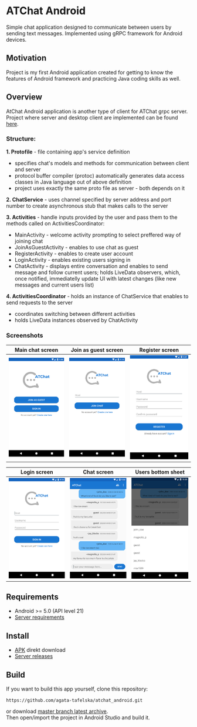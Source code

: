 # ATChat Android
Simple chat application designed to communicate between users by sending text messages. Implemented using gRPC framework for Android devices.

## Motivation
Project is my first Android application created for getting to know the features of Android framework and practicing Java coding skills as well.

## Overview
AtChat Android application is another type of client for ATChat grpc server. Project where server and desktop client are implemented can be found [here](https://github.com/agata-tafelska/chat-grpc).

### Structure:
**1. Protofile** - file containing app's service definition
* specifies chat's models and methods for communication between client and server
* protocol buffer compiler (protoc) automatically generates data access classes in Java language out of above definition
* project uses exactly the same proto file as server - both depends on it

**2. ChatService** - uses channel specified by server address and port number to create asynchronous stub that makes calls to the server

**3. Activities** - handle inputs provided by the user and pass them to the methods called on ActivitiesCoordinator:
* MainActivity - welcome activity prompting to select preffered way of joining chat
* JoinAsGuestActivity - enables to use chat as guest
* RegisterActivity - enables to create user account
* LoginActivity - enables existing users signing in
* ChatActivity - displays entire conversation and enables to send message and follow current users; holds LiveData observers, which, once notified, immediatelly update UI with latest changes (like new messages and current users list)
  
**4. ActivitiesCoordinator** - holds an instance of ChatService that enables to send requests to the server
* coordinates switching between different activities
* holds LiveData instances observed by ChatActivity

### Screenshots

| Main chat screen | Join as guest screen | Register screen |
| --- | --- | --- |
|![](screenshots/device-2020-04-04-main_screen.png)|![](screenshots/device-2020-04-04-join_as_guest_screen.png)|![](screenshots/device-2020-04-04-register_screen.png)|

| Login screen | Chat screen | Users bottom sheet |
| --- | --- | --- |
![](screenshots/device-2020-04-04-login_screen.png)|![](screenshots/device-2020-04-04-conversation.png)|![](screenshots/device-2020-04-04-users_list.png)|

## Requirements
* Android >= 5.0 (API level 21)
* [Server requirements](https://github.com/agata-tafelska/chat-grpc#requirements-1) 

## Install
* [APK](https://github.com/agata-tafelska/atchat_android/releases/download/1.0/chat-debug.apk) direkt download
* [Server releases](https://github.com/agata-tafelska/chat-grpc/releases)

## Build
If you want to build this app yourself, clone this repository:
```
https://github.com/agata-tafelska/atchat_android.git
```
or download [master branch latest archive](https://github.com/agata-tafelska/atchat_android/archive/master.zip).  
Then open/import the project in Android Studio and build it.